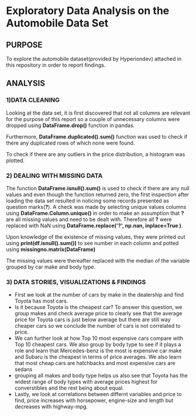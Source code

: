 # Exploratory Data Analysis on the Automobile Data Set
## PURPOSE
To explore the automobile dataset(provided by Hyperiondev) attached in this repository in order to report findings.

## ANALYSIS
### 1)DATA CLEANING
Looking at the data set, it is first discovered that not all columns are relevant for the purpose of this report so a couple of unnecessary columns were dropped using **DataFrame.drop()** function in pandas.

Furthermore, **DataFrame.duplicated().sum()** function was used to check if there any duplicated rows of which none were found. 

To check if there are any outliers in the price distribution, a histogram was plotted.

### 2) DEALING WITH MISSING DATA
The function **DataFrame.isnull().sum()** is used to check if there are any null values and even though the function returned zero, the first inspection after loading the data set resulted in noticing some records presented as question marks(**?**). A check was made by selecting unique values columns using **DataFrame.Column.unique()** in order to make an assumption that **?** are all missing values and need to be dealt with. Therefore all **?** were replaced with NaN using **DataFrame.replace('?', np.nan, inplace=True )**. 

Upon knowledge of the existence of missing values, they were printed out using **print(df.isnull().sum())** to see number in each column and potted using **missingno.matrix(DataFrame)** 

The missing values were thereafter replaced with the median of the variable grouped by car make and body type.

### 3) DATA STORIES, VISUALIZATIONS & FINDINGS

* First we look at the number of cars by make in the dealership and find Toyota has most cars.
* Is it because Toyota is the cheapest car? To answer this question, we group makes and check average price to clearly see that the average price for Toyota cars is just below average but there are still way cheaper cars so we conclude the number of cars is not correlated to price.
* We can further look at how Top 10 most expensive cars compare with Top 10 cheapest cars. We also group by body type to see if it plays a role and learn that Mercedes-benz is the most is expensive car make and Subaru is the cheapest in terms of price averages. We also learn that most cheap cars are hatchbacks and most expensive cars are sedans
* grouping all makes and body type helps us also see that Toyota has the widest range of body types with average prices highest for converstibles and the rest being about equal.
* Lastly, we look at correlations between differnt variables and price to find, price increases with horsepower, engine-size and length but decreases with highway-mpg.


